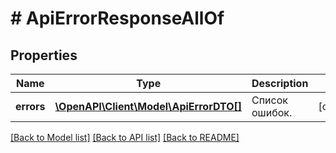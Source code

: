 # # ApiErrorResponseAllOf

## Properties

Name | Type | Description | Notes
------------ | ------------- | ------------- | -------------
**errors** | [**\OpenAPI\Client\Model\ApiErrorDTO[]**](ApiErrorDTO.md) | Список ошибок. | [optional]

[[Back to Model list]](../../README.md#models) [[Back to API list]](../../README.md#endpoints) [[Back to README]](../../README.md)

